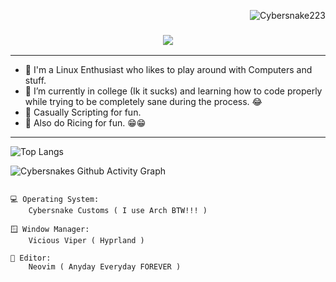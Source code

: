<p align="right"> <img src="https://komarev.com/ghpvc/?username=Cybersnake223&label=Profile%20views&color=0e75b6&size=24&style=flat" alt="Cybersnake223" />
</p>

<h3 align="center">
  <img src="https://readme-typing-svg.herokuapp.com/?font=Righteous&size=75&center=true&vCenter=true&width=2000&height=100&duration=3500&lines=Supp+Fellas!+I'm+Cybersnake+"/>
</h3>

---
- 🔭 I'm a Linux Enthusiast who likes to play around with Computers and stuff.
- 🌱 I’m currently in college (Ik it sucks) and learning how to code properly while trying to be completely sane during the process. 😂
- 🤖 Casually Scripting for fun. 
- 👀 Also do Ricing for fun. 😁😁  
---

![Top Langs](https://github-readme-stats.vercel.app/api/top-langs/?username=Cybersnake223&hide_progress=true&theme=holi)

![Cybersnakes Github Activity Graph](https://github-readme-activity-graph.vercel.app/graph?username=Cybersnake223&theme=react-dark)


```

💻 Operating System: 
    Cybersnake Customs ( I use Arch BTW!!! )

🪟 Window Manager:
    Vicious Viper ( Hyprland )

📝 Editor:
    Neovim ( Anyday Everyday FOREVER )

```  
